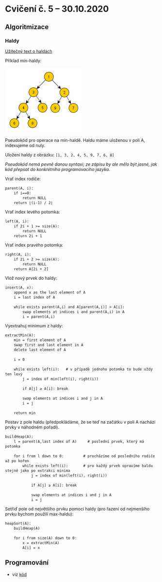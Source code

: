 # Cvičení č. 5 – 30.10.2020

## Algoritmizace

### Haldy

[Užitečný text o haldách](https://turing.cz/~tom/efa/texty/20-heap.pdf)

Příklad min-haldy:

![min_heap_ex](min_heap_ex.png)

Pseudokód pro operace na min-haldě. Haldu máme uloženou v poli A, indexujeme od nuly.

Uložení haldy z obrázku: `[1, 3, 2, 4, 5, 9, 7, 6, 8]`

*Pseudokód nemá pevně danou syntaxi; ze zápisu by ale mělo být jasné, jak kód přepsat do konkrétního programovacího jazyka.*


Vrať index rodiče:
```
parent(A, i):
    if i==0:
        return NULL
    return ⌊(i-1) / 2⌋
```

Vrať index levého potomka:
```
left(A, i):
    if 2i + 1 >= size(A):
        return NULL
    return 2i + 1
```

Vrať index pravého potomka:
```
right(A, i):
    if 2i + 2 >= size(A):
        return NULL
    return A[2i + 2]
```

Vlož nový prvek do haldy:
```
insert(A, x):
    append x as the last element of A
    i = last index of A

    while exists parent(A,i) and A[parent(A,i)] > A[i]:
        swap elements at indices i and parent(A,i) in A
        i = parent(A,i)
```

Vyextrahuj minimum z haldy:
```
extractMin(A):
    min = first element of A
    swap first and last element in A
    delete last element of A

    i = 0

    while exists left(i):   # v případě jednoho potomka to bude vždy ten levý
        j = index of min(left(i), right(i))

        if A[j] ≥ A[i]: break
        
        swap elements at indices i and j in A
        i = j

    return min
```

Postav z pole haldu (předpokládáme, že se teď na začátku v poli A nachází prvky v náhodném pořadí).
```
buildHeap(A):
    l = parent(A,last index of A)     # poslední prvek, který má potomka

    for i from l down to 0:         # procházíme od posledního rodiče až po kořen
        while exists left(i):       # pro každý prvek opravíme haldu stejně jako po extrakci minima
            j = index of min(left(i), right(i))

            if A[j] ≥ A[i]: break
            
            swap elements at indices i and j in A
            i = j
```

Setřiď pole od největšího prvku pomocí haldy (pro řazení od nejmenšího prvku bychom použili max-haldu):
```
heapSort(A):
    buildHeap(A)

    for i from size(A) down to 0:
        x = extractMin(A)
        A[i] = x
```

## Programování
- viz [kód](lab05.py)